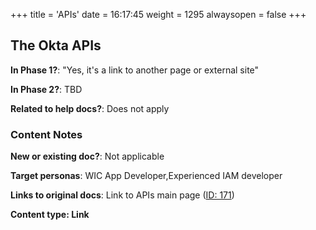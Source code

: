 +++
title = 'APIs'
date = 16:17:45
weight = 1295
alwaysopen = false
+++

## The Okta APIs

**In Phase 1?**: "Yes, it's a link to another page or external site"

**In Phase 2?**: TBD

**Related to help docs?**: Does not apply



### Content Notes

**New or existing doc?**: Not applicable

**Target personas**: WIC App Developer,Experienced IAM developer

**Links to original docs**: Link to APIs main page ([ID: 171](/Reference/APIs/_index.md))

**Content type: Link**




